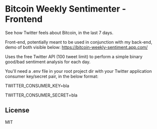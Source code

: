 # Bitcoin Weekly Sentimenter - Frontend

See how Twitter feels about Bitcoin, in the last 7 days.

Front-end, potentially meant to be used in conjunction with my back-end, demo of both visible below:
https://bitcoin-weekly-sentiment.app.com/

Uses the free Twitter API (100 tweet limit) to perform a simple binary good/bad sentiment analysis for each day.

You'll need a .env file in your root project dir with your Twitter application consumer key/secret pair, in the below format:

  TWITTER_CONSUMER_KEY=bla

  TWITTER_CONSUMER_SECRET=bla

## License 

MIT
